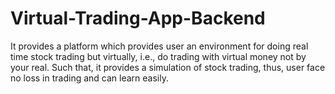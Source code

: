 # Virtual-Trading-App-Backend
It provides a platform which provides user an environment for doing real time stock trading but virtually, i.e., do trading with virtual money not by your real. Such that, it provides a simulation of stock trading, thus, user face no loss in trading and can learn easily.
